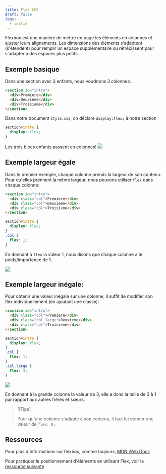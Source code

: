 ```yaml
---
title: Flex CSS
draft: false
tags:
  - initié
---
```


Flexbox est une manière de mettre en page les éléments en colonnes et ajuster leurs alignements. Les dimensions des éléments s'adaptent (s'étendent) pour remplir un espace supplémentaire ou rétrécissent pour s'adapter à des espaces plus petits.

## Exemple basique

Dans une section avec 3 enfants, nous voudrions 3 colonnes:
```html
<section id="intro">
  <div>Premiere</div>
  <div>Deuxieme</div>
  <div>Troisieme</div>
</section>
```
Dans notre document `style.css`, on déclare `display:flex;` à notre section
```css
section#intro {
  display: flex;
}
```
Les trois blocs enfants passent en colonnes!
![](/files/flex-1.png)

## Exemple largeur égale

Dans le premier exemple, chaque colonne prends la largeur de son contenu. Pour qu'elles prennent la même largeur, nous pouvons utiliser `flex` dans chaque colonne:
```html
<section id="intro">
  <div class="col">Premiere</div>
  <div class="col">Deuxieme</div>
  <div class="col">Troisieme</div>
</section>
```
```css
section#intro {
  display: flex;
}
.col {
  flex: 1;
}
```
En donnant à `flex` la valeur 1, nous disons que chaque colonne a le poids/importance de 1.

![](/files/flex-2.png)

## Exemple largeur inégale:

Pour obtenir une valeur inégale sur une colonne, il suffit de modifier son flex individuellement (en ajoutant une classe):
```html
<section id="intro">
  <div class="col">Premiere</div>
  <div class="col large">Deuxieme</div>
  <div class="col">Troisieme</div>
</section>
```
```css
section#intro {
  display: flex;
}
.col {
  flex: 1;
}
.col.large {
  flex: 3;
}
```

![](/files/flex-3.png)

En donnant à la grande colonne la valeur de 3, elle a donc la taille de 3 à 1 par rapport aux autres frères et sœurs.

> [!Tips]
>
> Pour qu'une colonne s'adapte à son contenu, il faut lui donner une valeur de `flex: 0;`

## Ressources

Pour plus d'informations sur flexbox, comme toujours, [MDN Web Docs](https://developer.mozilla.org/fr/docs/Learn/CSS/CSS_layout/Flexbox)

Pour pratiquer le positionnement d'éléments en utilisant Flex, voir la [ressource suivante](https://flexboxfroggy.com/#fr)
